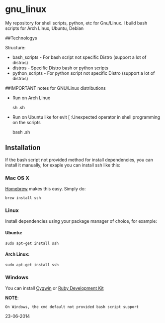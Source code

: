 gnu_linux
=========

My repository for shell scripts, python, etc for Gnu/Linux. I build bash scripts for Arch Linux, Ubuntu, Debian


##Technologys

Structure:

* bash_scripts - For bash script not specific Distro (support a lot of distros)
* distros - Specific Distro bash or python scripts 
* python_scripts - For python script not specific Distro (support a lot of distros)


##IMPORTANT notes for GNU/Linux distributions

* Run on Arch Linux
	
	sh .sh

* Run on Ubuntu like for evit [ :Unexpected operator in shell programming on the scripts

	bash .sh


## Installation

If the bash script not provided method for install dependencies, you can install it manually, for exaple
you can install ssh like this:


### Mac OS X

[Homebrew](http://mxcl.github.com/homebrew/) makes this easy.  Simply do:

	brew install ssh

### Linux

Install dependencies using your package manager of choice, for example:


#### Ubuntu:

    sudo apt-get install ssh

#### Arch Linux:

    sudo apt-get install ssh

### Windows

You can install [Cygwin](https://www.cygwin.com/) or [Ruby Development Kit](https://github.com/oneclick/rubyinstaller/wiki/Development-Kit)

**NOTE**:
	
	On Windows, the cmd default not provided bash script support


23-06-2014

